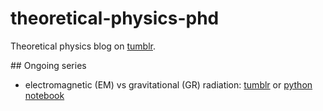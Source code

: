 # theoretical-physics-phd
Theoretical physics blog on [tumblr](https://theoretical-physics-phd.tumblr.com).

## Ongoing series
- electromagnetic (EM) vs gravitational (GR) radiation: [tumblr](https://theoretical-physics-phd.tumblr.com/tagged/EMvsGR) or [python notebook](../EMvsGR.ipynb)
